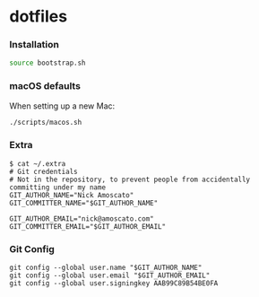 # dotfiles

### Installation

```bash
source bootstrap.sh
```

### macOS defaults

When setting up a new Mac:

```bash
./scripts/macos.sh
```

### Extra

```
$ cat ~/.extra
# Git credentials
# Not in the repository, to prevent people from accidentally committing under my name
GIT_AUTHOR_NAME="Nick Amoscato"
GIT_COMMITTER_NAME="$GIT_AUTHOR_NAME"

GIT_AUTHOR_EMAIL="nick@amoscato.com"
GIT_COMMITTER_EMAIL="$GIT_AUTHOR_EMAIL"
```

### Git Config

```
git config --global user.name "$GIT_AUTHOR_NAME"
git config --global user.email "$GIT_AUTHOR_EMAIL"
git config --global user.signingkey AAB99C89B54BE0FA
```
